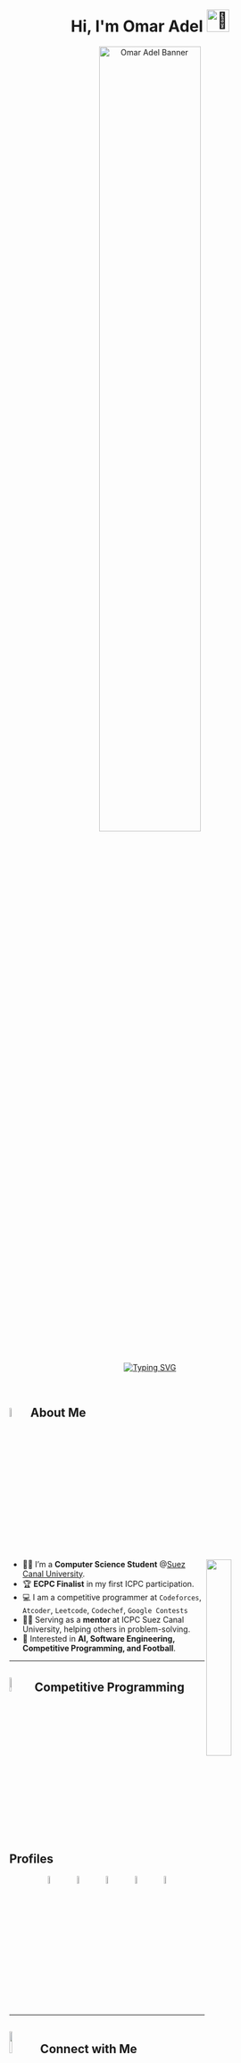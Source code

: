 <h1 align="center">
  Hi, I'm Omar Adel
  <img src="https://media.giphy.com/media/hvRJCLFzcasrR4ia7z/giphy.gif" width="40px" alt="👋"/>
</h1>

<p align="center">
  <img src="https://i.postimg.cc/NMqm4Ln2/Omar-Adel-8-25-2025-2.png" width="60%" alt="Omar Adel Banner"/>
</p>



<p align="center">
  <a href="https://git.io/typing-svg">
    <img src="https://readme-typing-svg.demolab.com?font=Fira+Code&size=28&pause=1000&color=D2A306&center=true&vCenter=true&random=false&width=800&lines=CS+Student+@Suez+Canal+University;ECPC+Finalist+%F0%9F%8F%86" alt="Typing SVG" />
  </a>
</p>



<br>

## <img src="https://i.pinimg.com/originals/3f/7e/4e/3f7e4eff7c96e9fe4b8b4b1ff3f7bdb5.gif" width=6.5%> About Me  

<img align="right" src="https://github.com/7oSkaaa/7oSkaaa/blob/main/Images/Right_Side.gif?raw=true" width=30%>

- 👨‍💻 I’m a **Computer Science Student** @[Suez Canal University](http://suez.edu.eg/ar/).  
- 🏆 **ECPC Finalist** in my first ICPC participation.  
- 💻 I am a competitive programmer at `Codeforces`, `Atcoder`, `Leetcode`, `Codechef`, `Google Contests`  
- 👨‍🏫 Serving as a **mentor** at ICPC Suez Canal University, helping others in problem-solving.  
- 🚀 Interested in **AI, Software Engineering, Competitive Programming, and  Football**.
  

---

## <img src="https://media4.giphy.com/media/dMLmQfCO7lCA2gX3tw/giphy.gif" width=8%> Competitive Programming Profiles  

<div align="center">
  <a href="https://codeforces.com/profile/mora1972"><img src="https://img.icons8.com/external-tal-revivo-shadow-tal-revivo/50/000000/external-codeforces-programming-competitions-and-contests-programming-community-logo-shadow-tal-revivo.png" width=6% alt="Codeforces"/></a>
  &emsp; 
  <a href="https://leetcode.com/u/OmarAdelll/"><img src="https://img.icons8.com/external-tal-revivo-shadow-tal-revivo/50/000000/external-level-up-your-coding-skills-and-quickly-land-a-job-logo-shadow-tal-revivo.png" width=6% alt="LeetCode"/></a>
  &emsp; 
  <a href="https://atcoder.jp/users/mora1972"><img src="https://i.ibb.co/Q9WSjDB/logo.png" width=6% alt="AtCoder"/></a>
  &emsp; 
  <a href="https://www.codechef.com/users/mora1972"><img src="https://img.icons8.com/color/50/000000/codechef.png" width=6% alt="CodeChef"/></a>
  &emsp; 
  <a href="https://icpc.global/private/person/1215831/ICPCID"><img src="https://i.ibb.co/6J0r7rW/Daco-5610880.png" width=6% alt="ICPC"/></a>
</div>

---

## <img src="https://github.com/7oSkaaa/7oSkaaa/blob/main/Images/Connect-with-me.gif?raw=true" width="10%"> Connect with Me  

<p align="center">
  <a href="mailto:OmarAdel.connect@gmail.com"><img src="https://img.shields.io/badge/Gmail-%23EA4335.svg?style=plastic&logo=gmail&logoColor=white"/></a>
  <a href="https://www.linkedin.com/in/omar4del"><img src="https://img.shields.io/badge/LinkedIn-%230A66C2.svg?style=plastic&logo=linkedin&logoColor=white"/></a>
  <a href="https://www.facebook.com/omar.adel.629232?locale=ar_AR"><img src="https://img.shields.io/badge/Facebook-%231877F2.svg?style=plastic&logo=facebook&logoColor=white"/></a>
  <a href="https://www.instagram.com/_.omar.adel._/"><img src="https://img.shields.io/badge/Instagram-%23E4405F.svg?style=plastic&logo=instagram&logoColor=white"/></a>
  <a href="https://github.com/OMar-Adelll"><img src="https://img.shields.io/badge/GitHub-%23181717.svg?style=plastic&logo=github&logoColor=white"/></a>
  <a href="https://www.youtube.com/@YOURCHANNEL"><img src="https://img.shields.io/badge/YouTube-%23FF0000.svg?style=plastic&logo=youtube&logoColor=white"/></a>
  <a href="https://x.com/omar4del"><img src="https://img.shields.io/badge/X-%23000000.svg?style=plastic&logo=x&logoColor=white"/></a>
</p>


---

## <img src="https://media2.giphy.com/media/QssGEmpkyEOhBCb7e1/giphy.gif?cid=ecf05e47a0n3gi1bfqntqmob8g9aid1oyj2wr3ds3mg700bl&rid=giphy.gif" width ="3%"> My Skills

### <img src = "https://github.com/7oSkaaa/7oSkaaa/blob/main/Images/Programming_Languages.gif?raw=true" width=5%> Programming languages

<p align="center"> 
  &emsp; 
  <a href="https://www.cprogramming.com/" target="_blank"> 
    <img alt="C" src="https://img.shields.io/badge/C%20-%232370ED.svg?style=plastic&logo=c&logoColor=white">
  </a> 
  &emsp;
  <a href="https://www.w3schools.com/cpp/" target="_blank"> 
    <img alt="C++" src="https://img.shields.io/badge/C++%20-%2300599C.svg?style=plastic&logo=c%2B%2B&logoColor=white">
  </a> 
  &emsp;
   <a href="https://www.python.org" target="_blank">
    <img alt="Python" src="https://img.shields.io/badge/Python%20-%2314354C.svg?style=plastic&logo=python&logoColor=white">
  </a>
</p>

### <img src = "https://github.com/7oSkaaa/7oSkaaa/blob/main/Images/Front_End.gif?raw=true" width=5%>  Frontend Development
<p align="center"> 
  &emsp; 
  <a href="https://www.w3.org/html/" target="_blank"> 
   <img alt="HTML" src="https://img.shields.io/badge/HTML5%20-%23E34F26.svg?style=plastic&logo=html5&logoColor=white">
  </a>   
  &emsp;
  <a href="https://www.w3schools.com/css/" target="_blank">
    <img alt="CSS" src="https://img.shields.io/badge/CSS%20-%231572B6.svg?style=plastic&logo=css3&logoColor=white">
  </a> 
</p>

 ### <img src = "https://github.com/7oSkaaa/7oSkaaa/blob/main/Images/Software_Tools.gif?raw=true" width=5%>  Software & Tools
 
<p align="center">
  &emsp;
    <a href="#"><img alt="Git" src="https://img.shields.io/badge/Git%20-%23F05033.svg?style=plastic&logo=git&logoColor=white"></a>
  &emsp;
    <a href="#"><img alt="GitHub" src="https://img.shields.io/badge/github-%23181717.svg?style=plastic&logo=github&logoColor=white"></a>
  &emsp;
    <a href="#"><img alt="Google Sheets" src="https://img.shields.io/badge/Google%20Sheets%20-%2334A853.svg?style=plastic&logo=google%20sheets&logoColor=white"></a>
 &emsp;
    <a href="#"><img alt="Stack Overflow" src="https://img.shields.io/badge/-Stack%20Overflow-FE7A16?style=plastic&logo=stack-overflow&logoColor=white"></a>
  &emsp;
    <a href="#"><img alt="Geekf For Geeks" src="https://img.shields.io/badge/geeksforgeeks-%230F9D58.svg?style=plastic&logo=geeksforgeeks&logoColor=white"></a>
</p>


 ### <img src = "https://github.com/7oSkaaa/7oSkaaa/blob/main/Images/CP_PS.gif?raw=true" width=5%> Competitive Programming & Problem Solving
 
<p align="center">
  &emsp;
    <a href="#"><img alt = "Codeforces" src="https://img.shields.io/badge/codeforces%20-%231F8ACB.svg?style=plastic&logo=codeforces&logoColor=white" /></a>	
  &emsp;
    <a href="#"><img alt = "Leetcode" src="https://img.shields.io/badge/leetcode%20-%23FFA116.svg?style=plastic&logo=leetcode&logoColor=black" /></a>
  &emsp;
    <a href="#"><img alt = "Huckerrank" src="https://img.shields.io/badge/hackerrank-%232EC866.svg?style=plastic&logo=hackerrank&logoColor=white" /></a>
  &emsp;
    <a href="#"><img alt = "CodeChef" src="https://img.shields.io/badge/codechef-%235B4638.svg?style=plastic&logo=codechef&logoColor=white" /></a>
  &emsp;
    <a href="#"><img alt = "Google" src="https://img.shields.io/badge/google-%234285F4.svg?style=plastic&logo=google&logoColor=white" /></a>
</p>

 ### <img src = "https://github.com/7oSkaaa/7oSkaaa/blob/main/Images/OS.gif?raw=true" width=5%>  Operating Systems
 
<p align="center">
  &emsp;
    <a href="#"><img src="https://img.shields.io/badge/Linux-FCC624?style=plastic&logo=linux&logoColor=black"></a>
  &emsp;
    <a href="#"><img src="https://img.shields.io/badge/Windows-0078D6?style=plastic&logo=windows&logoColor=white"></a>
</p>

<br> 

---


## <img src="https://media1.giphy.com/media/v1.Y2lkPTc5MGI3NjExYzFhYzJkMmQ2MWQ3ZGY3MDhjZTE3MDI2Mzk3NzE1OWQyZTRlMmYwMCZjdD1z/iY8CRBdQXODJSCERIr/giphy.gif" width=5% valign="bottom"> Github Stats	
</details>
	
<details><summary><h3> :open_file_folder: My Repositories </h3></summary>

----
	

</details>

</br></br>
